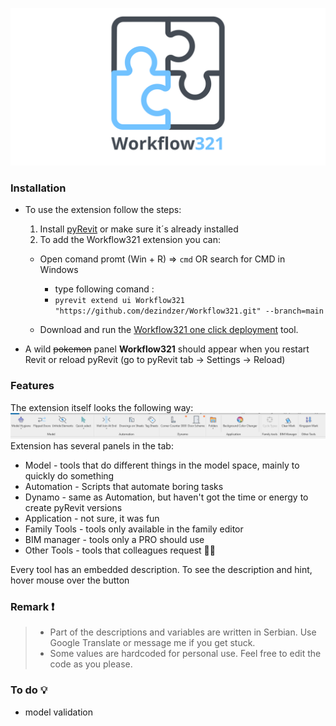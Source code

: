 ![extension logo](/logo/Workflow321%201280x640-01.png)

### Installation

* To use the extension follow the steps:

  1. Install [pyRevit](https://github.com/eirannejad/pyRevit/releases) or make sure it´s already installed
  2. To add the Workflow321 extension you can:
    - Open comand promt (Win + R) => `cmd` OR search for CMD in Windows
        - type following comand : 
        - `pyrevit extend ui Workflow321 "https://github.com/dezindzer/Workflow321.git" --branch=main`

    - Download and run the [Workflow321 one click deployment](https://github.com/dezindzer/Workflow321/blob/main/Workflow321%20one%20click%20deployment.bat) tool.

* A wild ~~pokemon~~ panel **Workflow321** should appear when you restart Revit or reload pyRevit (go to pyRevit tab -> Settings -> Reload)

### Features 

The extension itself looks the following way: ![ribbon](/logo/Extension%20panel.png)
Extension has several panels in the tab:

* Model - tools that do different things in the model space, mainly to quickly do something
* Automation - Scripts that automate boring tasks
* Dynamo - same as Automation, but haven't  got the time or energy to create pyRevit versions 
* Application - not sure, it was fun
* Family Tools - tools only available in the family editor
* BIM manager - tools only a PRO should use
* Other Tools - tools that colleagues request  🧑‍🏭

Every tool has an embedded description. To see the description and hint, hover mouse over the button


### Remark ❗

> * Part of the descriptions and variables are written in Serbian. Use Google Translate or message me if you get stuck.
> * Some values are hardcoded for personal use. Feel free to edit the code as you please.

### To do 💡
* model validation